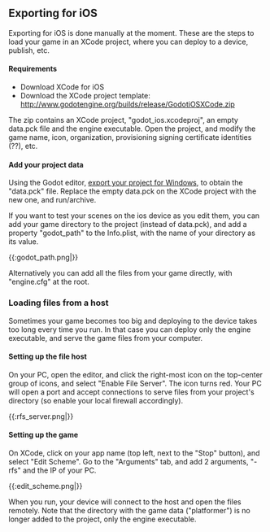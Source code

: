 ## Exporting for iOS

Exporting for iOS is done manually at the moment. These are the steps to load your game in an XCode project, where you can deploy to a device, publish, etc.

#### Requirements

*  Download XCode for iOS
*  Download the XCode project template: http://www.godotengine.org/builds/release/GodotiOSXCode.zip

The zip contains an XCode project, "godot_ios.xcodeproj", an empty data.pck file and the engine executable. Open the project, and modify the game name, icon, organization, provisioning signing certificate identities (??), etc.

#### Add your project data

Using the Godot editor, [export your project for Windows](export_pc), to obtain the "data.pck" file. Replace the empty data.pck on the XCode project with the new one, and run/archive.

If you want to test your scenes on the ios device as you edit them, you can add your game directory to the project (instead of data.pck), and add a property "godot_path" to the Info.plist, with the name of your directory as its value.

{{:godot_path.png|}}

Alternatively you can add all the files from your game directly, with "engine.cfg" at the root.

### Loading files from a host

Sometimes your game becomes too big and deploying to the device takes too long every time you run. In that case you can deploy only the engine executable, and serve the game files from your computer.

#### Setting up the file host

On your PC, open the editor, and click the right-most icon on the top-center group of icons, and select "Enable File Server". The icon turns red. Your PC will open a port and accept connections to serve files from your project's directory (so enable your local firewall accordingly).

{{:rfs_server.png|}}

#### Setting up the game

On XCode, click on your app name (top left, next to the "Stop" button), and select "Edit Scheme". Go to the "Arguments" tab, and add 2 arguments, "-rfs" and the IP of your PC.

{{:edit_scheme.png|}}

When you run, your device will connect to the host and open the files remotely. Note that the directory with the game data ("platformer") is no longer added to the project, only the engine executable.

